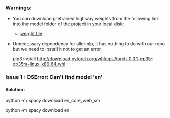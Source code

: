 ### Warnings: 

- You can download pretrained highway weights from the following link into the model folder of the project in your local disk:
  
  * [weight file](https://s3-us-west-2.amazonaws.com/allennlp/models/elmo/2x4096_512_2048cnn_2xhighway/elmo_2x4096_512_2048cnn_2xhighway_weights.hdf5)
  

- Unnecessary dependency for allennlp, it has nothing to do with our repo but we need to install it not to get an error.

  pip3 install http://download.pytorch.org/whl/cpu/torch-0.3.1-cp35-cp35m-linux_x86_64.whl
  
### Issue 1 : OSError: Can't find model 'en'

#### Solution : 

python -m spacy download en_core_web_sm

python -m spacy download en

